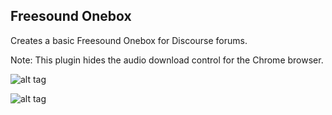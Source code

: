 ## Freesound Onebox

Creates a basic Freesound Onebox for Discourse forums.

Note: This plugin hides the audio download control for the Chrome browser.

![alt tag](https://cloud.githubusercontent.com/assets/2975917/21576089/a4d1f900-ced8-11e6-8157-ea0d0600ca8d.png)

![alt tag](https://cloud.githubusercontent.com/assets/2975917/21576090/a85c5f8e-ced8-11e6-8dab-0faf28cc17d0.png)
